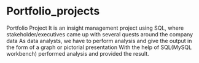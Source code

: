 # Portfolio_projects
Portfolio Project
It is an insight management project using SQL, where stakeholder/executives came up with several quests around the company data
As data analysts, we have to perform analysis and give the output in the form of a graph or pictorial presentation
With the help of SQL(MySQL workbench) performed analysis and provided the result.
